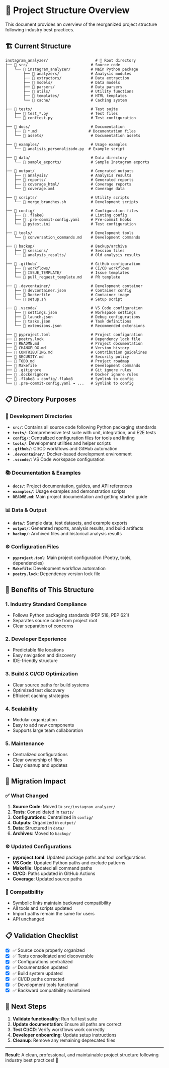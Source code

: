 # 📁 Project Structure Overview

This document provides an overview of the reorganized project structure following industry best practices.

## 🏗️ Current Structure

```
instagram_analyzer/                     # 📁 Root directory
├── 📁 src/                            # Source code
│   └── 📁 instagram_analyzer/         # Main Python package
│       ├── 📁 analyzers/              # Analysis modules
│       ├── 📁 extractors/             # Data extraction
│       ├── 📁 models/                 # Data models
│       ├── 📁 parsers/                # Data parsers
│       ├── 📁 utils/                  # Utility functions
│       ├── 📁 templates/              # HTML templates
│       └── 📁 cache/                  # Caching system
│
├── 📁 tests/                          # Test suite
│   ├── 📄 test_*.py                   # Test files
│   └── 📄 conftest.py                 # Test configuration
│
├── 📁 docs/                           # Documentation
│   ├── 📄 *.md                       # Documentation files
│   └── 📁 assets/                     # Documentation assets
│
├── 📁 examples/                       # Usage examples
│   └── 📄 analisis_personalizado.py  # Example script
│
├── 📁 data/                           # Data directory
│   └── 📁 sample_exports/             # Sample Instagram exports
│
├── 📁 output/                         # Generated outputs
│   ├── 📁 analysis/                   # Analysis results
│   ├── 📁 reports/                    # Generated reports
│   ├── 📁 coverage_html/              # Coverage reports
│   └── 📄 coverage.xml                # Coverage data
│
├── 📁 scripts/                        # Utility scripts
│   └── 📄 merge_branches.sh           # Development scripts
│
├── 📁 config/                         # Configuration files
│   ├── 📄 .flake8                     # Linting config
│   ├── 📄 .pre-commit-config.yaml     # Pre-commit hooks
│   └── 📄 pytest.ini                  # Test configuration
│
├── 📁 tools/                          # Development tools
│   └── 📄 conversation_commands.md    # Development commands
│
├── 📁 backup/                         # Backup/archive
│   ├── 📁 sessions/                   # Session files
│   └── 📁 analysis_results/           # Old analysis results
│
├── 📁 .github/                        # GitHub configuration
│   ├── 📁 workflows/                  # CI/CD workflows
│   ├── 📁 ISSUE_TEMPLATE/             # Issue templates
│   └── 📄 pull_request_template.md    # PR template
│
├── 📁 .devcontainer/                  # Development container
│   ├── 📄 devcontainer.json           # Container config
│   ├── 📄 Dockerfile                  # Container image
│   └── 📄 setup.sh                    # Setup script
│
├── 📁 .vscode/                        # VS Code configuration
│   ├── 📄 settings.json               # Workspace settings
│   ├── 📄 launch.json                 # Debug configurations
│   ├── 📄 tasks.json                  # Task definitions
│   └── 📄 extensions.json             # Recommended extensions
│
├── 📄 pyproject.toml                  # Project configuration
├── 📄 poetry.lock                     # Dependency lock file
├── 📄 README.md                       # Project documentation
├── 📄 CHANGELOG.md                    # Version history
├── 📄 CONTRIBUTING.md                 # Contribution guidelines
├── 📄 SECURITY.md                     # Security policy
├── 📄 TODO.md                         # Project roadmap
├── 📄 Makefile                        # Development commands
├── 📄 .gitignore                      # Git ignore rules
├── 📄 .dockerignore                   # Docker ignore rules
├── 📄 .flake8 → config/.flake8        # Symlink to config
└── 📄 .pre-commit-config.yaml → ...   # Symlink to config
```

## 📋 Directory Purposes

### 🔧 Development Directories

- **`src/`**: Contains all source code following Python packaging standards
- **`tests/`**: Comprehensive test suite with unit, integration, and E2E tests
- **`config/`**: Centralized configuration files for tools and linting
- **`tools/`**: Development utilities and helper scripts
- **`.github/`**: CI/CD workflows and GitHub automation
- **`.devcontainer/`**: Docker-based development environment
- **`.vscode/`**: VS Code workspace configuration

### 📚 Documentation & Examples

- **`docs/`**: Project documentation, guides, and API references
- **`examples/`**: Usage examples and demonstration scripts
- **`README.md`**: Main project documentation and getting started guide

### 📊 Data & Output

- **`data/`**: Sample data, test datasets, and example exports
- **`output/`**: Generated reports, analysis results, and build artifacts
- **`backup/`**: Archived files and historical analysis results

### ⚙️ Configuration Files

- **`pyproject.toml`**: Main project configuration (Poetry, tools, dependencies)
- **`Makefile`**: Development workflow automation
- **`poetry.lock`**: Dependency version lock file

## 🎯 Benefits of This Structure

### 1. **Industry Standard Compliance**

- Follows Python packaging standards (PEP 518, PEP 621)
- Separates source code from project root
- Clear separation of concerns

### 2. **Developer Experience**

- Predictable file locations
- Easy navigation and discovery
- IDE-friendly structure

### 3. **Build & CI/CD Optimization**

- Clear source paths for build systems
- Optimized test discovery
- Efficient caching strategies

### 4. **Scalability**

- Modular organization
- Easy to add new components
- Supports large team collaboration

### 5. **Maintenance**

- Centralized configurations
- Clear ownership of files
- Easy cleanup and updates

## 🔄 Migration Impact

### ✅ What Changed

1. **Source Code**: Moved to `src/instagram_analyzer/`
2. **Tests**: Consolidated in `tests/`
3. **Configurations**: Centralized in `config/`
4. **Outputs**: Organized in `output/`
5. **Data**: Structured in `data/`
6. **Archives**: Moved to `backup/`

### ⚙️ Updated Configurations

- **pyproject.toml**: Updated package paths and tool configurations
- **VS Code**: Updated Python paths and exclude patterns
- **Makefile**: Updated all command paths
- **CI/CD**: Paths updated in GitHub Actions
- **Coverage**: Updated source paths

### 🔗 Compatibility

- Symbolic links maintain backward compatibility
- All tools and scripts updated
- Import paths remain the same for users
- API unchanged

## 📋 Validation Checklist

- [x] ✅ Source code properly organized
- [x] ✅ Tests consolidated and discoverable
- [x] ✅ Configurations centralized
- [x] ✅ Documentation updated
- [x] ✅ Build system updated
- [x] ✅ CI/CD paths corrected
- [x] ✅ Development tools functional
- [x] ✅ Backward compatibility maintained

## 🚀 Next Steps

1. **Validate functionality**: Run full test suite
2. **Update documentation**: Ensure all paths are correct
3. **Test CI/CD**: Verify workflows work correctly
4. **Developer onboarding**: Update setup instructions
5. **Cleanup**: Remove any remaining deprecated files

---

**Result**: A clean, professional, and maintainable project structure following industry best practices! 🎉
